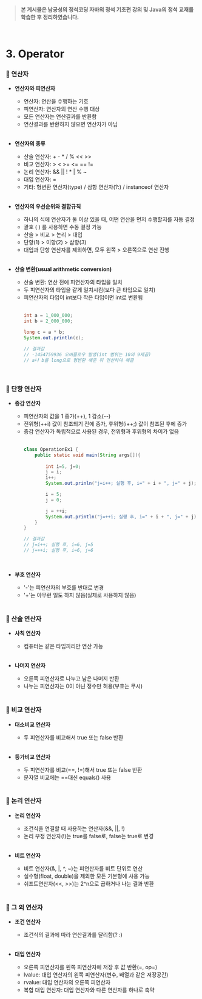 >**본 게시물은 남궁성의 정석코딩 자바의 정석 기초편 강의 및 Java의 정석 교재를 학습한 후 정리하였습니다.**

</br>

# 3. Operator
### 📌 연산자

* **연산자와 피연산자**

  * 연산자: 연산을 수행하는 기호
  * 피연산자: 연산자의 연산 수행 대상
  * 모든 연산자는 연산결과를 반환함
  * 연산결과를 반환하지 않으면 연산자가 아님
  <br/><br/>

* **연산자의 종류**

  * 산술 연산자: + - * / % << >>
  * 비교 연산자: > < >= <= == !=
  * 논리 연산자: && || ! * | % ~
  * 대입 연산자: =
  * 기타: 형변환 연산자(type) / 삼항 연산자(?:) / instanceof 연산자
  <br/><br/>

* **연산자의 우선순위와 결합규칙**

  * 하나의 식에 연산자가 둘 이상 있을 때, 어떤 연산을 먼저 수행할지를 자동 결정
  * 괄호 ( ) 를 사용하면 수동 결정 가능
  * 산술 > 비교 > 논리 > 대입
  * 단항(1) > 이항(2) > 삼항(3)
  * 대입과 단항 연산자를 제외하면, 모두 왼쪽 > 오른쪽으로 연산 진행
  <br/><br/>

* **산술 변환(usual arithmetic conversion)**

  * 산술 변환: 연산 전에 피연산자의 타입을 일치
  * 두 피연산자의 타입을 같게 일치시킴(보다 큰 타입으로 일치)
  * 피연산자의 타입이 int보다 작은 타입이면 int로 변환됨
  <br/><br/>
    ```java
    int a = 1_000_000;
    int b = 2_000_000;
    
    long c = a * b;
    System.out.println(c);
    
    // 결과값
    // -1454759936 오버플로우 발생(int 범위는 10의 9제곱)
    // a나 b를 long으로 형변환 해준 뒤 연산하여 해결
    ```
  <br/>

### 📌 단항 연산자
* **증감 연산자**

  * 피연산자의 값을 1 증가(++), 1 감소(--)
  * 전위형(++i) 값이 참조되기 전에 증가, 후위형(i++;) 값이 참조된 후에 증가
  * 증감 연산자가 독립적으로 사용된 경우, 전위형과 후위형의 차이가 없음
  <br/><br/>
    ```java
    class OperationEx1 {
        public static void main(String args[]){
            
            int i=5, j=0;
            j = i;
            i++;
            System.out.prinln("j=i++; 실행 후, i=" + i + ", j=" + j);
    
            i = 5;
            j = 0;
    
            j = ++i;
            System.out.println("j=++i; 실행 후, i=" + i + ", j=" + j);
        }
    }
    
    // 결과값
    // j=i++; 실행 후, i=6, j=5
    // j=++i; 실행 후, i=6, j=6 
    ```
  <br/>

* **부호 연산자**

  * '-'는 피연산자의 부호를 반대로 변경
  * '+'는 아무런 일도 하지 않음(실제로 사용하지 않음)
  <br/><br/>

### 📌 산술 연산자

* **사칙 연산자**

  * 컴퓨터는 같은 타입끼리만 연산 가능
  <br/><br/>

* **나머지 연산자**

  * 오른쪽 피연산자로 나누고 남은 나머지 반환
  * 나누는 피연산자는 0이 아닌 정수만 허용(부호는 무시)
  <br/><br/>

### 📌 비교 연산자
* **대소비교 연산자**

  * 두 피연산자를 비교해서 true 또는 false 반환
  <br/><br/>

* **등가비교 연산자**

  * 두 피연산자를 비교(==, !=)해서 true 또는 false 반환
  * 문자열 비교에는 ==대신 equals() 사용
  <br/><br/>

### 📌 논리 연산자
* **논리 연산자**

  * 조건식을 연결할 때 사용하는 연산자(&&, ||, !)
  * 논리 부정 연산자(!)는 true를 false로, false는 true로 변경
  <br/><br/>

* **비트 연산자**

  * 비트 연산자(&, |, ^, ~)는 피연산자를 비트 단위로 연산
  * 실수형(float, double)을 제외한 모든 기본형에 사용 가능
  * 쉬프트연산자(<<,  >>)는 2^n으로 곱하거나 나눈 결과 반환
  <br/><br/>

### 📌 그 외 연산자
* **조건 연산자**

  * 조건식의 결과에 따라 연산결과를 달리함(? :)
  <br/><br/>

* **대입 연산자**

  * 오른쪽 피연산자를 왼쪽 피연산자에 저장 후 값 반환(=, op=)
  * lvalue: 대입 연산자의 왼쪽 피연산자(변수, 배열과 같은 저장공간)
  * rvalue: 대입 연산자의 오른쪽 피연산자
  * 복합 대입 연산자: 대입 연산자와 다른 연산자를 하나로 축약
